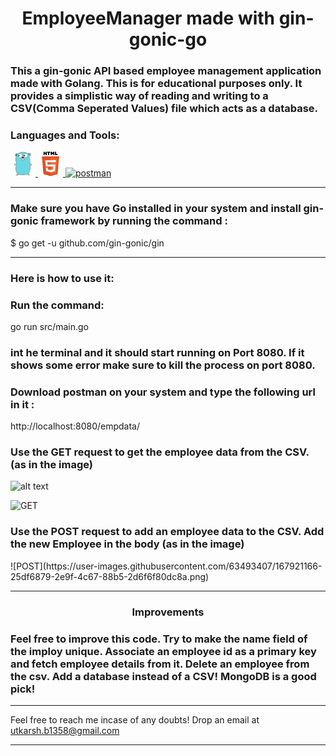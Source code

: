 <h1 align="center">EmployeeManager made with gin-gonic-go</h1>

<h3>This a gin-gonic API based employee management application made with Golang. This is for educational purposes only. It provides a simplistic way of reading and writing to a CSV(Comma Seperated Values) file which acts as a database.</h3>


<h3 align="left">Languages and Tools:</h3>
<a href="https://golang.org" target="_blank" rel="noreferrer"> <img src="https://raw.githubusercontent.com/devicons/devicon/master/icons/go/go-original.svg" alt="go" width="40" height="40"/> </a> <a href="https://www.w3.org/html/" target="_blank" rel="noreferrer"> <img src="https://raw.githubusercontent.com/devicons/devicon/master/icons/html5/html5-original-wordmark.svg" alt="html5" width="40" height="40"/> </a> <a href="https://postman.com" target="_blank" rel="noreferrer"> <img src="https://www.vectorlogo.zone/logos/getpostman/getpostman-icon.svg" alt="postman" width="40" height="40"/> </a>


--------------------------------------------------------------------------------------------------------------------------------------------------------------------
<h3>Make sure you have Go installed in your system and install gin-gonic framework by running the command : </h3>
$ go get -u github.com/gin-gonic/gin

--------------------------------------------------------------------------------------------------------------------------------------------------------------------
<h3>Here is how to use it:</h3>
<h3> Run the command: </h3> go run src/main.go <h3> int he terminal and it should start running on Port 8080. If it shows some error make sure to kill the process on port 8080.</h3>

<h3>Download postman on your system and type the following url in it :</h3> http://localhost:8080/empdata/ 
<h3>Use the GET request to get the employee data from the CSV. (as in the image) </h3>

![alt text](https://github.com/itzYubi/EmployeeManager-gin-gonic-go/blob/GET.PNG?raw=true)

![GET](https://user-images.githubusercontent.com/63493407/167921153-c5544fe3-cbf9-458d-a84b-449fff8da3b5.png)
<h3>Use the POST request to add an employee data to the CSV. Add the new Employee in the body (as in the image) </h3>
![POST](https://user-images.githubusercontent.com/63493407/167921166-25df6879-2e9f-4c67-88b5-2d6f6f80dc8a.png)


--------------------------------------------------------------------------------------------------------------------------------------------------------------------

<h3 align="center"> Improvements </h3>
<h3> Feel free to improve this code. Try to make the name field of the imploy unique. Associate an employee id as a primary key and fetch employee details from it. Delete an employee from the csv. Add a database instead of a CSV! MongoDB is a good pick! </h3>


--------------------------------------------------------------------------------------------------------------------------------------------------------------------

Feel free to reach me incase of any doubts! Drop an email at utkarsh.b1358@gmail.com

--------------------------------------------------------------------------------------------------------------------------------------------------------------------
